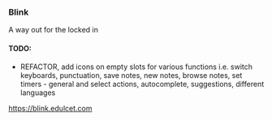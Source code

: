 ### Blink

A way out for the locked in

#### TODO:
- REFACTOR, add icons on empty slots for various functions i.e. switch keyboards, punctuation, save notes, new notes, browse notes, set timers - general and select actions, autocomplete, suggestions, different languages

https://blink.edulcet.com
